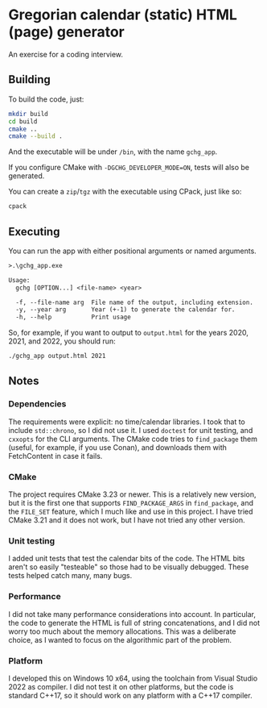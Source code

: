 # Gregorian calendar (static) HTML (page) generator

An exercise for a coding interview.

## Building

To build the code, just:

```sh
mkdir build
cd build
cmake ..
cmake --build .
```

And the executable will be under `/bin`, with the name `gchg_app`.

If you configure CMake with `-DGCHG_DEVELOPER_MODE=ON`, tests will also be
generated.

You can create a `zip`/`tgz` with the executable using CPack, just like so:

```sh
cpack
```

## Executing

You can run the app with either positional arguments or named arguments.

```txt
>.\gchg_app.exe

Usage:
  gchg [OPTION...] <file-name> <year>

  -f, --file-name arg  File name of the output, including extension.
  -y, --year arg       Year (+-1) to generate the calendar for.
  -h, --help           Print usage
```

So, for example, if you want to output to `output.html` for the years 2020,
2021, and 2022, you should run:

```sh
./gchg_app output.html 2021
```

## Notes

### Dependencies

The requirements were explicit: no time/calendar libraries.
I took that to include `std::chrono`, so I did not use it.
I used `doctest` for unit testing, and `cxxopts` for the CLI arguments.
The CMake code tries to `find_package` them (useful, for example, if you use
Conan), and downloads them with FetchContent in case it fails.

### CMake

The project requires CMake 3.23 or newer.
This is a relatively new version, but it is the first one that supports
`FIND_PACKAGE_ARGS` in `find_package`, and the `FILE_SET` feature, which I much
like and use in this project.
I have tried CMake 3.21 and it does not work, but I have not tried any other
version.

### Unit testing

I added unit tests that test the calendar bits of the code.
The HTML bits aren't so easily "testeable" so those had to be visually debugged.
These tests helped catch many, many bugs.

### Performance

I did not take many performance considerations into account.
In particular, the code to generate the HTML is full of string concatenations,
and I did not worry too much about the memory allocations.
This was a deliberate choice, as I wanted to focus on the algorithmic part of
the problem.

### Platform

I developed this on Windows 10 x64, using the toolchain from Visual Studio 2022
as compiler.
I did not test it on other platforms, but the code is standard C++17, so it
should work on any platform with a C++17 compiler.
